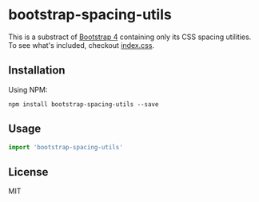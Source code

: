 # bootstrap-spacing-utils

This is a substract of [Bootstrap 4](https://getbootstrap.com) containing only its CSS spacing utilities. To see what's included, checkout [index.css](https://github.com/dherault/bootstrap-spacing-utils/blob/master/index.css).

## Installation

Using NPM:
```
npm install bootstrap-spacing-utils --save
```

## Usage

```javascript
import 'bootstrap-spacing-utils'
```

## License

MIT
